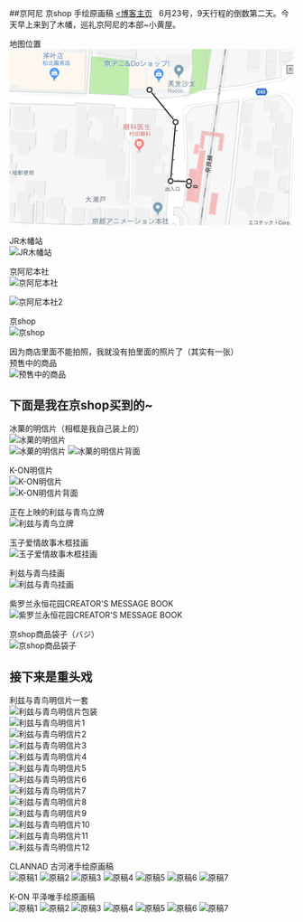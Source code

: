 ##京阿尼 京shop 手绘原画稿
[<博客主页](https://jeremieastray.github.io)  
6月23号，9天行程的倒数第二天。今天早上来到了木幡，巡礼京阿尼的本部~小黄屋。  
  
地图位置  
![地图位置](image/kyoani_shop/地图位置.png) 
  
JR木幡站  
![JR木幡站](http://wx3.sinaimg.cn/large/6155fdddgy1fssi6uvqj6j23uk2kdkjt.jpg) 
  
京阿尼本社    
![京阿尼本社](http://wx3.sinaimg.cn/large/6155fdddgy1fssi6qgowrj23vc2kw4qy.jpg)   
  
![京阿尼本社2](http://wx4.sinaimg.cn/large/6155fdddgy1fssi6mozapj23vc2kwqvd.jpg)   
  
京shop  
![京shop](http://wx3.sinaimg.cn/large/6155fdddgy1fssi6j14d2j24002czkjt.jpg)   
  
因为商店里面不能拍照，我就没有拍里面的照片了（其实有一张）  
预售中的商品  
![预售中的商品](http://wx2.sinaimg.cn/large/6155fdddgy1fssjlltv0ej23vc2kwnpl.jpg)   
  
## 下面是我在京shop买到的~  
  
冰菓的明信片（相框是我自己装上的）   
![冰菓的明信片](http://wx3.sinaimg.cn/large/6155fdddgy1fssi6gd799j22iq1jyqv7.jpg)   
![冰菓的明信片](http://wx2.sinaimg.cn/large/6155fdddgy1fswzsj05ydj22nq1tq4qv.jpg) 
![冰菓的明信片背面](http://wx4.sinaimg.cn/large/6155fdddgy1fswzsgekddj22p41ww7wh.jpg) 
  
K-ON明信片  
![K-ON明信片](http://wx3.sinaimg.cn/large/6155fdddgy1fswztjyt7uj22p11tlqvc.jpg)   
![K-ON明信片背面](http://wx3.sinaimg.cn/large/6155fdddgy1fswzth7p8jj22p21thb29.jpg)   
  
正在上映的利兹与青鸟立牌  
![利兹与青鸟立牌](http://wx3.sinaimg.cn/large/6155fdddgy1fssi6s8a3dj21mg2fqkjn.jpg)   
  
玉子爱情故事木框挂画  
![玉子爱情故事木框挂画](http://wx3.sinaimg.cn/large/6155fdddgy1fsx1jq99z0j226s1qib2b.jpg)
  
利兹与青鸟挂画  
![利兹与青鸟挂画](http://wx3.sinaimg.cn/large/6155fdddgy1fsx1jr3pvrj23341qi7wj.jpg)
  
紫罗兰永恒花园CREATOR'S MESSAGE BOOK    
![紫罗兰永恒花园CREATOR'S MESSAGE BOOK](http://wx1.sinaimg.cn/large/6155fdddgy1fsx1jpb0adj21qi2jsu10.jpg)
   
京shop商品袋子（バジ）   
![京shop商品袋子](http://wx3.sinaimg.cn/large/6155fdddgy1fswzsmchmbj23hf2v7nph.jpg)   
  
## 接下来是重头戏  
  
利兹与青鸟明信片一套  
![利兹与青鸟明信片包装](http://wx2.sinaimg.cn/large/6155fdddgy1fswztgaedwj22nn3rbnph.jpg)   
![利兹与青鸟明信片1](http://wx3.sinaimg.cn/large/6155fdddgy1fswztd537rj21wo2q1b2d.jpg)   
![利兹与青鸟明信片2](http://wx2.sinaimg.cn/large/6155fdddgy1fswztari3nj21wd2q4kjt.jpg)   
![利兹与青鸟明信片3](http://wx1.sinaimg.cn/large/6155fdddgy1fswzt7jrd3j21wp2q8e87.jpg)   
![利兹与青鸟明信片4](http://wx2.sinaimg.cn/large/6155fdddgy1fswzt4zmy6j22py1p07wn.jpg)   
![利兹与青鸟明信片5](http://wx2.sinaimg.cn/large/6155fdddgy1fswzt2cm5mj22q91ou4qt.jpg)   
![利兹与青鸟明信片6](http://wx3.sinaimg.cn/large/6155fdddgy1fswzt0dn6oj22q41otx6s.jpg)   
![利兹与青鸟明信片7](http://wx3.sinaimg.cn/large/6155fdddgy1fswzsyhnqmj22qc1p1u10.jpg)   
![利兹与青鸟明信片8](http://wx3.sinaimg.cn/large/6155fdddgy1fswzswncowj22q21p2hdx.jpg)   
![利兹与青鸟明信片9](http://wx4.sinaimg.cn/large/6155fdddgy1fswzsuerqpj22ql1uxu10.jpg)   
![利兹与青鸟明信片10](http://wx2.sinaimg.cn/large/6155fdddgy1fswzsshy0tj21w92ptx6s.jpg)   
![利兹与青鸟明信片11](http://wx4.sinaimg.cn/large/6155fdddgy1fswzsqigyrj22q91o9x6u.jpg)   
![利兹与青鸟明信片12](http://wx4.sinaimg.cn/large/6155fdddgy1fswzsnqyq7j22qg1oxb2c.jpg)  
  
CLANNAD 古河渚手绘原画稿  
![原稿1](http://wx2.sinaimg.cn/large/6155fdddgy1fsx10fa17wj23ti2m4e8e.jpg)
![原稿2](http://wx4.sinaimg.cn/large/6155fdddgy1fsx0zy26gvj22nn3raqvn.jpg)
![原稿3](http://wx2.sinaimg.cn/large/6155fdddgy1fsx10nki8zj23xr2jb7wn.jpg)
![原稿4](http://wx2.sinaimg.cn/large/6155fdddgy1fsx1156xs3j23wy2jtu10.jpg)
![原稿5](http://wx2.sinaimg.cn/large/6155fdddgy1fsx117m0uzj23xb2jlqv8.jpg)
![原稿6](http://wx4.sinaimg.cn/large/6155fdddgy1fsx111y3aoj23wr2jy7wl.jpg)
![原稿7](http://wx4.sinaimg.cn/large/6155fdddgy1fsx10tkqp4j23w62kcnph.jpg)
  
K-ON 平泽唯手绘原画稿  
![原稿1](http://wx2.sinaimg.cn/large/6155fdddgy1fsx10ai23tj23rb2nokjz.jpg)
![原稿2](http://wx3.sinaimg.cn/large/6155fdddgy1fsx10k4vidj22nb3rt7wt.jpg)
![原稿3](http://wx1.sinaimg.cn/large/6155fdddgy1fsx10qpy9tj23xh2jiqva.jpg)
![原稿4](http://wx3.sinaimg.cn/large/6155fdddgy1fsx11czj1wj23x62jonpg.jpg)
![原稿5](http://wx3.sinaimg.cn/large/6155fdddgy1fsx11aghbcj23xm2jenpg.jpg)
![原稿6](http://wx2.sinaimg.cn/large/6155fdddgy1fsx10z92mgj23x62jonph.jpg)
![原稿7](http://wx3.sinaimg.cn/large/6155fdddgy1fsx10wf42nj23y22j4nph.jpg)
